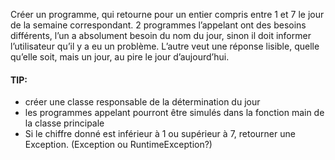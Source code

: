 

Créer un programme,  qui retourne pour un entier compris entre 1 et 7 le jour de la semaine correspondant.
2 programmes l’appelant ont des besoins différents, l’un a absolument besoin du nom du jour, sinon il doit informer l’utilisateur qu’il y a eu un problème.
L’autre veut une réponse lisible, quelle qu’elle soit, mais un jour, au pire le jour d’aujourd’hui.



#### TIP:
- créer une classe responsable de la détermination du jour 
- les programmes appelant pourront être simulés dans la fonction main de la classe principale
- Si le chiffre donné est inférieur à 1 ou supérieur à 7, retourner une Exception. (Exception ou RuntimeException?)

 

